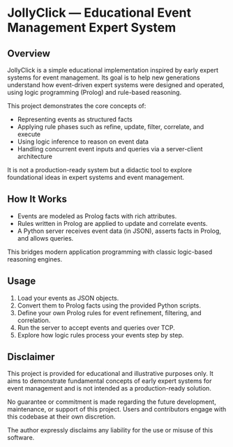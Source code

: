 # JollyClick — Educational Event Management Expert System

## Overview

JollyClick is a simple educational implementation inspired by early expert systems for event management. Its goal is to help new generations understand how event-driven expert systems were designed and operated, using logic programming (Prolog) and rule-based reasoning.

This project demonstrates the core concepts of:

- Representing events as structured facts  
- Applying rule phases such as refine, update, filter, correlate, and execute  
- Using logic inference to reason on event data  
- Handling concurrent event inputs and queries via a server-client architecture  

It is not a production-ready system but a didactic tool to explore foundational ideas in expert systems and event management.

## How It Works

- Events are modeled as Prolog facts with rich attributes.  
- Rules written in Prolog are applied to update and correlate events.  
- A Python server receives event data (in JSON), asserts facts in Prolog, and allows queries.  

This bridges modern application programming with classic logic-based reasoning engines.

## Usage

1. Load your events as JSON objects.  
2. Convert them to Prolog facts using the provided Python scripts.  
3. Define your own Prolog rules for event refinement, filtering, and correlation.  
4. Run the server to accept events and queries over TCP.  
5. Explore how logic rules process your events step by step.

## Disclaimer

This project is provided for educational and illustrative purposes only. It aims to demonstrate fundamental concepts of early expert systems for event management and is not intended as a production-ready solution.

No guarantee or commitment is made regarding the future development, maintenance, or support of this project. Users and contributors engage with this codebase at their own discretion.

The author expressly disclaims any liability for the use or misuse of this software.

